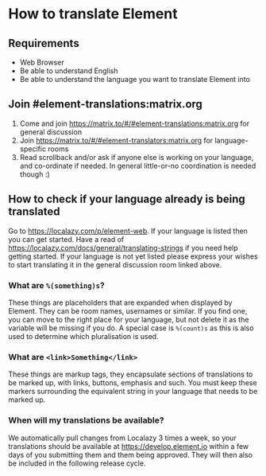 # How to translate Element

## Requirements

- Web Browser
- Be able to understand English
- Be able to understand the language you want to translate Element into

## Join #element-translations:matrix.org

1. Come and join https://matrix.to/#/#element-translations:matrix.org for general discussion
2. Join https://matrix.to/#/#element-translators:matrix.org for language-specific rooms
3. Read scrollback and/or ask if anyone else is working on your language, and co-ordinate if needed. In general little-or-no coordination is needed though :)

## How to check if your language already is being translated

Go to https://localazy.com/p/element-web. If your language is listed then you can get started. Have a read
of https://localazy.com/docs/general/translating-strings if you need help getting started. If your language is not yet
listed please express your wishes to start translating it in the general discussion room linked above.

### What are `%(something)s`?

These things are placeholders that are expanded when displayed by Element. They can be room names, usernames or similar.
If you find one, you can move to the right place for your language, but not delete it as the variable will be missing if you do.
A special case is `%(count)s` as this is also used to determine which pluralisation is used.

### What are `<link>Something</link>`

These things are markup tags, they encapsulate sections of translations to be marked up, with links, buttons, emphasis and such.
You must keep these markers surrounding the equivalent string in your language that needs to be marked up.

### When will my translations be available?

We automatically pull changes from Localazy 3 times a week, so your translations should be available at https://develop.element.io
within a few days of you submitting them and them being approved. They will then also be included in the following release cycle.
